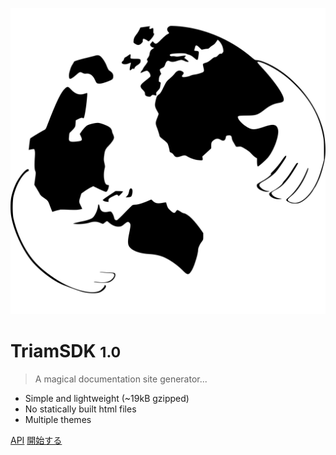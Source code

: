 <!-- _coverpage.md -->

![logo](../_media/logo-w.svg ':no-zoom')

# TriamSDK <small>1.0</small>

> A magical documentation site generator...

* Simple and lightweight (~19kB gzipped)
* No statically built html files
* Multiple themes

[API](https://armnetwork.github.io/arm-sdk/)
[開始する](jp/#querying-horizon)
